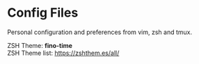 # Config Files
Personal configuration and preferences from vim, zsh and tmux.

ZSH Theme: **fino-time**<br>
ZSH Theme list: https://zshthem.es/all/
